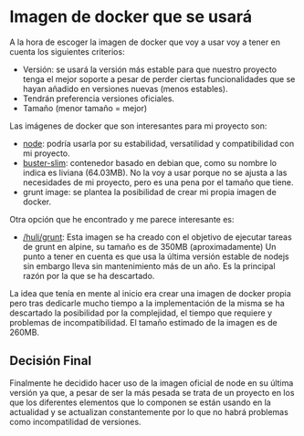 # Imagen de docker que se usará
A la hora de escoger la imagen de docker que voy a usar voy a tener en cuenta los siguientes criterios:
* Versión: se usará la versión más estable para que nuestro proyecto tenga el mejor soporte a pesar de perder ciertas funcionalidades que se hayan añadido en versiones nuevas (menos estables).
* Tendrán preferencia versiones oficiales.
* Tamaño (menor tamaño = mejor)

Las imágenes de docker que son interesantes para mi proyecto son:
* [node](https://hub.docker.com/_/node): podría usarla por su estabilidad, versatilidad y compatibilidad con mi proyecto.
* [buster-slim](https://hub.docker.com/r/linuxcontainers/buster-slim): contenedor basado en debian que, como su nombre lo indica es liviana (64.03MB). No la voy a usar porque no se ajusta a las necesidades de mi proyecto, pero es una pena por el tamaño que tiene.
* grunt image: se plantea la posibilidad de crear mi propia imagen de docker. 

Otra opción que he encontrado y me parece interesante es:
* [/huli/grunt](https://hub.docker.com/r/huli/grunt/#!): Esta imagen se ha creado con el objetivo de ejecutar tareas de grunt en alpine, su tamaño es de 350MB (aproximadamente) Un punto a tener en cuenta es que usa la última versión estable de nodejs sin embargo lleva sin mantenimiento más de un año. Es la principal razón por la que se ha descartado.


La idea que tenía en mente al inicio era crear una imagen de docker propia pero tras dedicarle mucho tiempo a la implementación de la misma se ha descartado la posibilidad por la complejidad, el tiempo que requiere y problemas de incompatibilidad. El tamaño estimado de la imagen es de 260MB.
## Decisión Final
Finalmente he decidido hacer uso de la imagen oficial de node en su última versión ya que, a pesar de ser la más pesada se trata de un proyecto en los que los diferentes elementos que lo componen se están usando en la actualidad y se actualizan constantemente por lo que no habrá problemas como incompatilidad de versiones.

